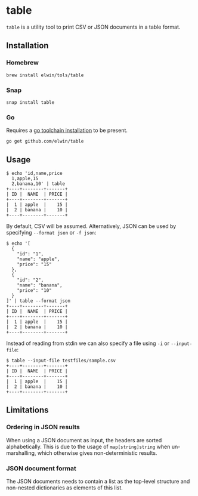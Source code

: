 # table
`table` is a utility tool to print CSV or JSON documents in a table format.

## Installation
### Homebrew
```console
brew install elwin/tols/table
```

### Snap
```console
snap install table
```

### Go
Requires a [go toolchain installation](https://golang.org/doc/install) to be present.
```console
go get github.com/elwin/table
```

## Usage
```console
$ echo 'id,name,price
  1,apple,15
  2,banana,10' | table
+----+--------+-------+
| ID |  NAME  | PRICE |
+----+--------+-------+
|  1 | apple  |    15 |
|  2 | banana |    10 |
+----+--------+-------+
```

By default, CSV will be assumed. Alternatively, JSON can be used by specifying `--format json` or `-f json`:
```console
$ echo '[
  {
    "id": "1",
    "name": "apple",
    "price": "15"
  },
  {
    "id": "2",
    "name": "banana",
    "price": "10"
  }
]' | table --format json
+----+--------+-------+
| ID |  NAME  | PRICE |
+----+--------+-------+
|  1 | apple  |    15 |
|  2 | banana |    10 |
+----+--------+-------+
```

Instead of reading from stdin we can also specify a file using `-i` or `--input-file`:
```console
$ table --input-file testfiles/sample.csv
+----+--------+-------+
| ID |  NAME  | PRICE |
+----+--------+-------+
|  1 | apple  |    15 |
|  2 | banana |    10 |
+----+--------+-------+
```

## Limitations
### Ordering in JSON results
When using a JSON document as input, the headers are sorted alphabetically. This is due to the usage of
`map[string]string` when un-marshalling, which otherwise gives non-deterministic results.

### JSON document format
The JSON documents needs to contain a list as the top-level structure and non-nested dictionaries as elements of this
list.
